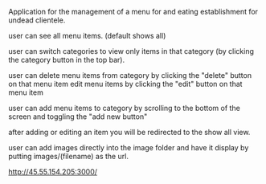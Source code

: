 Application for the management of a menu for and eating establishment for undead clientele.

user can see all menu items.
(default shows all)

user can switch categories to view only items in that category (by clicking the category button in the top bar).

user can delete menu items from category by clicking the "delete" button on that menu item
edit menu items by clicking the "edit" button on that menu item

user can add menu items to category by scrolling to the bottom of the screen and toggling the "add new button"

after adding or editing an item you will be redirected to the show all view.

user can add images directly into the image folder and have it display by putting images/(filename) as the url.

http://45.55.154.205:3000/


